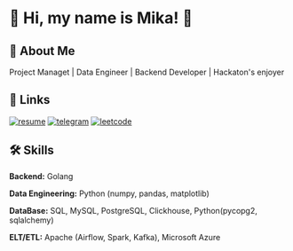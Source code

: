 # 👋 Hi, my name is Mika! 👋

## 🚀 About Me
Project Managet |  Data Engineer | Backend Developer | Hackaton's enjoyer

## 🔗 Links 
[![resume](https://img.shields.io/badge/resume-000?style=for-the-badge&logo=ko-fi&logoColor=white)](https://drive.google.com/file/d/1MZuscX8TTnU1H-ISJ-fVoI5cBZ_iVh-d/view?usp=sharing)
[![telegram](https://img.shields.io/badge/telegram-1DA1F2?style=for-the-badge&logo=telegram&logoColor=white)](https://t.me/minkailtolabaev)
[![leetcode](https://img.shields.io/badge/leetcode-1DA1F2?style=for-the-badge&logo=leetcode&logoColor=yellow)](https://leetcode.com/u/mikaereli/)

## 🛠 Skills
**Backend:** Golang

**Data Engineering:** Python (numpy, pandas, matplotlib)

**DataBase:** SQL, MySQL, PostgreSQL, Clickhouse, Python(pycopg2, sqlalchemy)

**ELT/ETL:** Apache (Airflow, Spark, Kafka), Microsoft Azure
